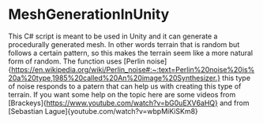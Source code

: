 # MeshGenerationInUnity
This C# script is meant to be used in Unity and it can generate a procedurally generated mesh. In other words terrain that is random but follows a certain pattern, so this makes the terrain seem like a more natural form of random. The function uses [Perlin noise]{https://en.wikipedia.org/wiki/Perlin_noise#:~:text=Perlin%20noise%20is%20a%20type,1985%20called%20An%20image%20Synthesizer.} this type of noise responds to a patern that can help us with creating this type of terrain. If you want some help on the topic here are some videos from [Brackeys]{https://www.youtube.com/watch?v=bG0uEXV6aHQ} and from [Sebastian Lague]{youtube.com/watch?v=wbpMiKiSKm8}
